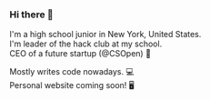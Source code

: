 ### Hi there 👋

<!--
**BetsyZhang10/BetsyZhang10** is a ✨ _special_ ✨ repository because its `README.md` (this file) appears on your GitHub profile.
-->
I'm a high school junior in New York, United States.  
I'm leader of the hack club at my school.  
CEO of a future startup (@CSOpen) 🚀  

Mostly writes code nowadays. 💻  
Personal website coming soon! 🖥️  
